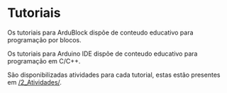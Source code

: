 
# Tutoriais

Os tutoriais para ArduBlock dispõe de conteudo educativo para programação por blocos.

Os tutoriais para Arduino IDE dispõe de conteudo educativo para programação em C/C++.

São disponibilizadas atividades para cada tutorial, estas estão presentes em [/2_Atividades/](https://github.com/ipleiria-robotics/iModBot/tree/master/2_Atividades).
